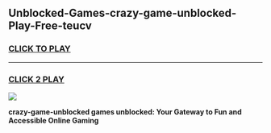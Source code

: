 
## Unblocked-Games-crazy-game-unblocked-Play-Free-teucv
<h3>
<a href="https://premium76.site?title=crazy-game-unblocked&ref=15A">CLICK TO PLAY</a></h3>
<hr>

<h3>
<a href="https://premium76.site?title=crazy-game-unblocked&ref=15A">CLICK 2 PLAY</a>
  
</h3>

<a href="https://premium76.site?title=crazy-game-unblocked&ref=15A"><img src="https://clearcache.store/games.png"></a>


**crazy-game-unblocked games unblocked: Your Gateway to Fun and Accessible Online Gaming**
